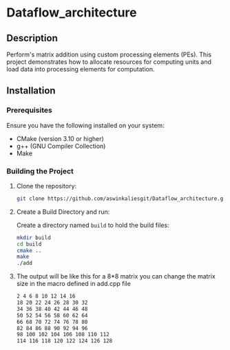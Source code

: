 # Dataflow_architecture

## Description

Perform's matrix addition using custom processing elements (PEs). This project demonstrates how to allocate resources for computing units and load data into processing elements for computation.

## Installation

### Prerequisites

Ensure you have the following installed on your system:
- CMake (version 3.10 or higher)
- g++ (GNU Compiler Collection)
- Make

### Building the Project

1. Clone the repository:
   ```bash
   git clone https://github.com/aswinkaliesgit/Dataflow_architecture.git
2. Create a Build Directory and run:

   Create a directory named `build` to hold the build files:
   ```bash
   mkdir build
   cd build
   cmake ..
   make
   ./add
3. The output will be like this for a 8*8 matrix you can change the matrix size in the macro defined in add.cpp file
   ```bash
   2 4 6 8 10 12 14 16 
   18 20 22 24 26 28 30 32 
   34 36 38 40 42 44 46 48 
   50 52 54 56 58 60 62 64 
   66 68 70 72 74 76 78 80 
   82 84 86 88 90 92 94 96 
   98 100 102 104 106 108 110 112 
   114 116 118 120 122 124 126 128 
